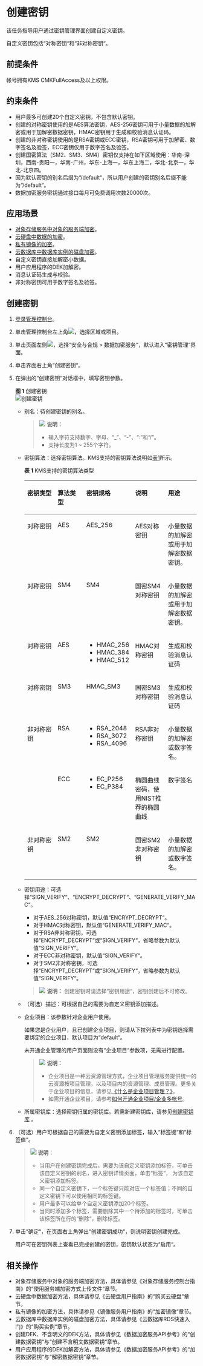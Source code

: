 # 创建密钥<a name="dew_01_0178"></a>

该任务指导用户通过密钥管理界面创建自定义密钥。

自定义密钥包括“对称密钥“和“非对称密钥“。

## 前提条件<a name="section556861155951"></a>

帐号拥有KMS CMKFullAccess及以上权限。

## 约束条件<a name="section31361814121614"></a>

-   用户最多可创建20个自定义密钥，不包含默认密钥。
-   创建的对称密钥使用的是AES算法密钥，AES-256密钥可用于小量数据的加解密或用于加解密数据密钥，HMAC密钥用于生成和校验消息认证码。
-   创建的非对称密钥使用的是RSA密钥或ECC密钥，RSA密钥可用于加解密、数字签名及验签，ECC密钥仅用于数字签名及验签。
-   创建国密算法（SM2、SM3、SM4）密钥仅支持在如下区域使用：华南-深圳，西南-贵阳一，华南-广州，华东-上海一，华东上海二，华北-北京一，华北-北京四。
-   因为默认密钥的别名后缀为“/default“，所以用户创建的密钥别名后缀不能为“/default“。
-   数据加密服务密钥通过接口每月可免费调用次数20000次。

## 应用场景<a name="section19111121084"></a>

-   [对象存储服务中对象的服务端加密](https://support.huaweicloud.com/bestpractice-dew/dew_06_0004.html)。
-   [云硬盘中数据的加密](https://support.huaweicloud.com/bestpractice-dew/dew_06_0005.html)。
-   [私有镜像的加密](https://support.huaweicloud.com/bestpractice-dew/dew_06_0006.html)。
-   [云数据库中数据库实例的磁盘加密](https://support.huaweicloud.com/bestpractice-dew/dew_06_0008.html)。
-   自定义密钥直接加解密小数据。
-   用户应用程序的DEK加解密。
-   消息认证码生成与校验。
-   非对称密钥可用于数字签名及验签。

## 创建密钥<a name="section408105191602"></a>

1.  [登录管理控制台](https://console.huaweicloud.com)。
2.  单击管理控制台左上角![](figures/icon_region.png)，选择区域或项目。
3.  单击页面左侧![](figures/icon-servicelist.png)，选择“安全与合规  \>  数据加密服务“，默认进入“密钥管理“界面。
4.  单击界面右上角“创建密钥“。
5.  在弹出的“创建密钥“对话框中，填写密钥参数。

    **图 1**  创建密钥<a name="fig31319471198"></a>  
    ![](figures/创建密钥.png "创建密钥")

    -   别名：待创建密钥的别名。

        >![](public_sys-resources/icon-note.gif) **说明：** 
        >-   输入字符支持数字、字母、“\_”、“-”、“:”和“/”。
        >-   支持长度为1 \~ 255个字符。

    -   密钥算法：选择密钥算法。KMS支持的密钥算法说明如[表1](#table0624027274)所示。

        **表 1**  KMS支持的密钥算法类型

        <a name="table0624027274"></a>
        <table><thead align="left"><tr id="dew_01_7775_row1062492152718"><th class="cellrowborder" valign="top" width="19.79%" id="mcps1.2.6.1.1"><p id="dew_01_7775_p6624525278"><a name="dew_01_7775_p6624525278"></a><a name="dew_01_7775_p6624525278"></a>密钥类型</p>
        </th>
        <th class="cellrowborder" valign="top" width="17.82%" id="mcps1.2.6.1.2"><p id="dew_01_7775_p126241216278"><a name="dew_01_7775_p126241216278"></a><a name="dew_01_7775_p126241216278"></a>算法类型</p>
        </th>
        <th class="cellrowborder" valign="top" width="22.29%" id="mcps1.2.6.1.3"><p id="dew_01_7775_p1262442102713"><a name="dew_01_7775_p1262442102713"></a><a name="dew_01_7775_p1262442102713"></a>密钥规格</p>
        </th>
        <th class="cellrowborder" valign="top" width="20.1%" id="mcps1.2.6.1.4"><p id="dew_01_7775_p062416292712"><a name="dew_01_7775_p062416292712"></a><a name="dew_01_7775_p062416292712"></a>说明</p>
        </th>
        <th class="cellrowborder" valign="top" width="20%" id="mcps1.2.6.1.5"><p id="dew_01_7775_p12624827271"><a name="dew_01_7775_p12624827271"></a><a name="dew_01_7775_p12624827271"></a>用途</p>
        </th>
        </tr>
        </thead>
        <tbody><tr id="dew_01_7775_row1762412272713"><td class="cellrowborder" valign="top" width="19.79%" headers="mcps1.2.6.1.1 "><p id="dew_01_7775_p13624162172711"><a name="dew_01_7775_p13624162172711"></a><a name="dew_01_7775_p13624162172711"></a>对称密钥</p>
        </td>
        <td class="cellrowborder" valign="top" width="17.82%" headers="mcps1.2.6.1.2 "><p id="dew_01_7775_p462412152717"><a name="dew_01_7775_p462412152717"></a><a name="dew_01_7775_p462412152717"></a>AES</p>
        </td>
        <td class="cellrowborder" valign="top" width="22.29%" headers="mcps1.2.6.1.3 "><p id="dew_01_7775_p146244272717"><a name="dew_01_7775_p146244272717"></a><a name="dew_01_7775_p146244272717"></a>AES_256</p>
        </td>
        <td class="cellrowborder" valign="top" width="20.1%" headers="mcps1.2.6.1.4 "><p id="dew_01_7775_p86241925279"><a name="dew_01_7775_p86241925279"></a><a name="dew_01_7775_p86241925279"></a>AES对称密钥</p>
        </td>
        <td class="cellrowborder" valign="top" width="20%" headers="mcps1.2.6.1.5 "><p id="dew_01_7775_p1962410232712"><a name="dew_01_7775_p1962410232712"></a><a name="dew_01_7775_p1962410232712"></a>小量数据的加解密或用于加解密数据密钥。</p>
        </td>
        </tr>
        <tr id="dew_01_7775_row451864395510"><td class="cellrowborder" valign="top" width="19.79%" headers="mcps1.2.6.1.1 "><p id="dew_01_7775_p11259105313457"><a name="dew_01_7775_p11259105313457"></a><a name="dew_01_7775_p11259105313457"></a>对称密钥</p>
        </td>
        <td class="cellrowborder" valign="top" width="17.82%" headers="mcps1.2.6.1.2 "><p id="dew_01_7775_p19518194320558"><a name="dew_01_7775_p19518194320558"></a><a name="dew_01_7775_p19518194320558"></a>SM4</p>
        </td>
        <td class="cellrowborder" valign="top" width="22.29%" headers="mcps1.2.6.1.3 "><p id="dew_01_7775_p15518104375516"><a name="dew_01_7775_p15518104375516"></a><a name="dew_01_7775_p15518104375516"></a>SM4</p>
        </td>
        <td class="cellrowborder" valign="top" width="20.1%" headers="mcps1.2.6.1.4 "><p id="dew_01_7775_p951814375518"><a name="dew_01_7775_p951814375518"></a><a name="dew_01_7775_p951814375518"></a>国密SM4对称密钥</p>
        </td>
        <td class="cellrowborder" valign="top" width="20%" headers="mcps1.2.6.1.5 "><p id="dew_01_7775_p351816433557"><a name="dew_01_7775_p351816433557"></a><a name="dew_01_7775_p351816433557"></a>小量数据的加解密或用于加解密数据密钥。</p>
        </td>
        </tr>
        <tr id="dew_01_7775_row339114226302"><td class="cellrowborder" valign="top" width="19.79%" headers="mcps1.2.6.1.1 "><p id="dew_01_7775_p1759103319185"><a name="dew_01_7775_p1759103319185"></a><a name="dew_01_7775_p1759103319185"></a>对称密钥</p>
        </td>
        <td class="cellrowborder" valign="top" width="17.82%" headers="mcps1.2.6.1.2 "><p id="dew_01_7775_p185973320186"><a name="dew_01_7775_p185973320186"></a><a name="dew_01_7775_p185973320186"></a>AES</p>
        </td>
        <td class="cellrowborder" valign="top" width="22.29%" headers="mcps1.2.6.1.3 "><a name="dew_01_7775_ul12847123214192"></a><a name="dew_01_7775_ul12847123214192"></a><ul id="dew_01_7775_ul12847123214192"><li>HMAC_256</li><li>HMAC_384</li><li>HMAC_512</li></ul>
        </td>
        <td class="cellrowborder" valign="top" width="20.1%" headers="mcps1.2.6.1.4 "><p id="dew_01_7775_p459143361817"><a name="dew_01_7775_p459143361817"></a><a name="dew_01_7775_p459143361817"></a>HMAC对称密钥</p>
        </td>
        <td class="cellrowborder" valign="top" width="20%" headers="mcps1.2.6.1.5 "><p id="dew_01_7775_p15598336186"><a name="dew_01_7775_p15598336186"></a><a name="dew_01_7775_p15598336186"></a>生成和校验消息认证码</p>
        </td>
        </tr>
        <tr id="dew_01_7775_row2867172514307"><td class="cellrowborder" valign="top" width="19.79%" headers="mcps1.2.6.1.1 "><p id="dew_01_7775_p15514741121818"><a name="dew_01_7775_p15514741121818"></a><a name="dew_01_7775_p15514741121818"></a>对称密钥</p>
        </td>
        <td class="cellrowborder" valign="top" width="17.82%" headers="mcps1.2.6.1.2 "><p id="dew_01_7775_p19514174111813"><a name="dew_01_7775_p19514174111813"></a><a name="dew_01_7775_p19514174111813"></a>SM3</p>
        </td>
        <td class="cellrowborder" valign="top" width="22.29%" headers="mcps1.2.6.1.3 "><p id="dew_01_7775_p55141941191817"><a name="dew_01_7775_p55141941191817"></a><a name="dew_01_7775_p55141941191817"></a>HMAC_SM3</p>
        </td>
        <td class="cellrowborder" valign="top" width="20.1%" headers="mcps1.2.6.1.4 "><p id="dew_01_7775_p951510416186"><a name="dew_01_7775_p951510416186"></a><a name="dew_01_7775_p951510416186"></a>国密SM3对称密钥</p>
        </td>
        <td class="cellrowborder" valign="top" width="20%" headers="mcps1.2.6.1.5 "><p id="dew_01_7775_p2051594161811"><a name="dew_01_7775_p2051594161811"></a><a name="dew_01_7775_p2051594161811"></a>生成和校验消息认证码</p>
        </td>
        </tr>
        <tr id="dew_01_7775_row51341950153118"><td class="cellrowborder" rowspan="2" valign="top" width="19.79%" headers="mcps1.2.6.1.1 "><p id="dew_01_7775_p17135145013312"><a name="dew_01_7775_p17135145013312"></a><a name="dew_01_7775_p17135145013312"></a>非对称密钥</p>
        </td>
        <td class="cellrowborder" valign="top" width="17.82%" headers="mcps1.2.6.1.2 "><p id="dew_01_7775_p121351050163112"><a name="dew_01_7775_p121351050163112"></a><a name="dew_01_7775_p121351050163112"></a>RSA</p>
        </td>
        <td class="cellrowborder" valign="top" width="22.29%" headers="mcps1.2.6.1.3 "><a name="dew_01_7775_ul858832973417"></a><a name="dew_01_7775_ul858832973417"></a><ul id="dew_01_7775_ul858832973417"><li>RSA_2048</li><li>RSA_3072</li><li>RSA_4096</li></ul>
        </td>
        <td class="cellrowborder" valign="top" width="20.1%" headers="mcps1.2.6.1.4 "><p id="dew_01_7775_p1613595015317"><a name="dew_01_7775_p1613595015317"></a><a name="dew_01_7775_p1613595015317"></a>RSA非对称密钥</p>
        </td>
        <td class="cellrowborder" valign="top" width="20%" headers="mcps1.2.6.1.5 "><p id="dew_01_7775_p72784171290"><a name="dew_01_7775_p72784171290"></a><a name="dew_01_7775_p72784171290"></a>小量数据的加解密或数字签名。</p>
        </td>
        </tr>
        <tr id="dew_01_7775_row037145343118"><td class="cellrowborder" valign="top" headers="mcps1.2.6.1.1 "><p id="dew_01_7775_p14371539318"><a name="dew_01_7775_p14371539318"></a><a name="dew_01_7775_p14371539318"></a>ECC</p>
        </td>
        <td class="cellrowborder" valign="top" headers="mcps1.2.6.1.2 "><a name="dew_01_7775_ul384511534343"></a><a name="dew_01_7775_ul384511534343"></a><ul id="dew_01_7775_ul384511534343"><li>EC_P256</li><li>EC_P384</li></ul>
        </td>
        <td class="cellrowborder" valign="top" headers="mcps1.2.6.1.3 "><p id="dew_01_7775_p43795363116"><a name="dew_01_7775_p43795363116"></a><a name="dew_01_7775_p43795363116"></a>椭圆曲线密码，使用NIST推荐的椭圆曲线</p>
        </td>
        <td class="cellrowborder" valign="top" headers="mcps1.2.6.1.4 "><p id="dew_01_7775_p1537145343114"><a name="dew_01_7775_p1537145343114"></a><a name="dew_01_7775_p1537145343114"></a>数字签名</p>
        </td>
        </tr>
        <tr id="dew_01_7775_row870310269368"><td class="cellrowborder" valign="top" width="19.79%" headers="mcps1.2.6.1.1 "><p id="dew_01_7775_p108071810104611"><a name="dew_01_7775_p108071810104611"></a><a name="dew_01_7775_p108071810104611"></a>非对称密钥</p>
        </td>
        <td class="cellrowborder" valign="top" width="17.82%" headers="mcps1.2.6.1.2 "><p id="dew_01_7775_p11703926143613"><a name="dew_01_7775_p11703926143613"></a><a name="dew_01_7775_p11703926143613"></a>SM2</p>
        </td>
        <td class="cellrowborder" valign="top" width="22.29%" headers="mcps1.2.6.1.3 "><p id="dew_01_7775_p137039261366"><a name="dew_01_7775_p137039261366"></a><a name="dew_01_7775_p137039261366"></a>SM2</p>
        </td>
        <td class="cellrowborder" valign="top" width="20.1%" headers="mcps1.2.6.1.4 "><p id="dew_01_7775_p11703112610366"><a name="dew_01_7775_p11703112610366"></a><a name="dew_01_7775_p11703112610366"></a>国密SM2非对称密钥</p>
        </td>
        <td class="cellrowborder" valign="top" width="20%" headers="mcps1.2.6.1.5 "><p id="dew_01_7775_p2070372653614"><a name="dew_01_7775_p2070372653614"></a><a name="dew_01_7775_p2070372653614"></a>小量数据的加解密或数字签名。</p>
        </td>
        </tr>
        </tbody>
        </table>

    -   密钥用途：可选择“SIGN\_VERIFY“、“ENCRYPT\_DECRYPT“、“GENERATE\_VERIFY\_MAC“。

        -   对于AES\_256对称密钥，默认值“ENCRYPT\_DECRYPT“。
        -   对于HMAC对称密钥，默认值“GENERATE\_VERIFY\_MAC“。
        -   对于RSA非对称密钥，可选择“ENCRYPT\_DECRYPT“或“SIGN\_VERIFY“，省略参数为默认值“SIGN\_VERIFY“。
        -   对于ECC非对称密钥，默认值“SIGN\_VERIFY“。
        -   对于SM2非对称密钥，可选择“ENCRYPT\_DECRYPT“或“SIGN\_VERIFY“，省略参数为默认值“SIGN\_VERIFY“。

        >![](public_sys-resources/icon-note.gif) **说明：** 
        >创建密钥时请选择“密钥用途“，密钥创建后不可修改。

    -   （可选）描述：可根据自己的需要为自定义密钥添加描述。
    -   企业项目：该参数针对企业用户使用。

        如果您是企业用户，且已创建企业项目，则请从下拉列表中为密钥选择需要绑定的企业项目，默认项目为“default“。

        未开通企业管理的用户页面则没有“企业项目“参数项，无需进行配置。

        >![](public_sys-resources/icon-note.gif) **说明：** 
        >-   企业项目是一种云资源管理方式，企业项目管理服务提供统一的云资源按项目管理，以及项目内的资源管理、成员管理。更多关于企业项目的信息，请参见[《什么是企业项目管理？》](https://support.huaweicloud.com/usermanual-em/em_eps_01_0000.html)。
        >-   如需开通企业项目，请参考[如何开通企业项目/企业多帐号](https://support.huaweicloud.com/usermanual-em/em_am_0008.html)。

    -   所属密钥库：选择密钥归属的密钥库。若需新建密钥库，请参见[创建密钥库](https://support.huaweicloud.com/usermanual-dew/dew_01_1001.html)  。

6.  （可选）用户可根据自己的需要为自定义密钥添加标签，输入“标签键“和“标签值“。

    >![](public_sys-resources/icon-note.gif) **说明：** 
    >-   当用户在创建密钥完成后，需要为该自定义密钥添加标签，可单击该自定义密钥的别名，进入密钥详情页面，单击“标签“， 为该自定义密钥添加标签。
    >-   同一个自定义密钥下，一个标签键只能对应一个标签值；不同的自定义密钥下可以使用相同的标签键。
    >-   用户最多可以给单个自定义密钥添加20个标签。
    >-   当同时添加多个标签，需要删除其中一个待添加的标签时，可单击该标签所在行的“删除“，删除标签。

7.  单击“确定“，在页面右上角弹出“创建密钥成功“，则说明密钥创建完成。

    用户可在密钥列表上查看已完成创建的密钥，密钥默认状态为“启用“。

## 相关操作<a name="section1638212611642"></a>

-   对象存储服务中对象的服务端加密方法，具体请参见《对象存储服务控制台指南》的“使用服务端加密方式上传文件“章节。
-   云硬盘中数据加密方法，具体请参见《云硬盘用户指南》的“购买云硬盘“章节。
-   私有镜像的加密方法，具体请参见《镜像服务用户指南》的“加密镜像“章节。
-   云数据库中数据库实例的磁盘加密方法，具体请参见《云数据库RDS快速入门》的“购买实例“章节。
-   创建DEK、不含明文的DEK方法，具体请参见《数据加密服务API参考》的“创建数据密钥“与“创建不含明文数据密钥“章节。
-   用户应用程序的DEK加解密方法，具体请参见《数据加密服务API参考》的“加密数据密钥“与“解密数据密钥“章节。

